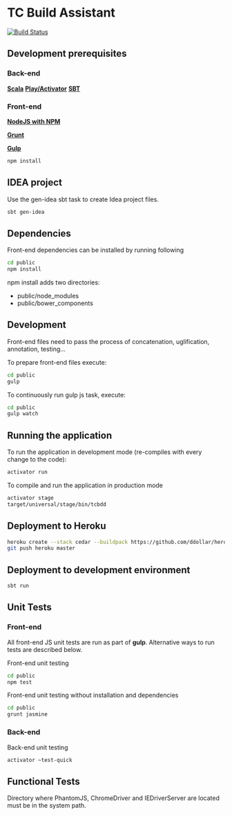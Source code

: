 TC Build Assistant
=====================================

[![Build Status](https://travis-ci.org/TechnologyConversations/TechnologyConversationsBdd.png?branch=master)](https://travis-ci.org/TechnologyConversations/TechnologyConversationsBdd)


Development prerequisites
-------------------------

### Back-end

**[Scala](http://www.scala-lang.org/download/)**
**[Play/Activator](http://www.playframework.com/download)**
**[SBT](http://www.scala-sbt.org/download.html)**

### Front-end

**[NodeJS with NPM](http://nodejs.org/)**

**[Grunt](http://gruntjs.com/)**

**[Gulp](http://gulpjs.com/)**

```bash
npm install
```


IDEA project
----------------------------

Use the gen-idea sbt task to create Idea project files.

```bash
sbt gen-idea
```


Dependencies
------------

Front-end dependencies can be installed by running following

```bash
cd public
npm install
```

npm install adds two directories:

* public/node_modules
* public/bower_components


Development
-----------

Front-end files need to pass the process of concatenation, uglification, annotation, testing...

To prepare front-end files execute:

```bash
cd public
gulp
```

To continuously run gulp js task, execute:

```bash
cd public
gulp watch
```


Running the application
-----------------------

To run the application in development mode (re-compiles with every change to the code):

```bash
activator run
```

To compile and run the application in production mode

```bash
activator stage
target/universal/stage/bin/tcbdd
```


Deployment to Heroku
--------------------

```bash
heroku create --stack cedar --buildpack https://github.com/ddollar/heroku-buildpack-multi.git
git push heroku master
```


Deployment to development environment
-------------------------------------

```bash
sbt run
```


Unit Tests
----------

### Front-end

All front-end JS unit tests are run as part of **gulp**.
Alternative ways to run tests are described below.

Front-end unit testing

```bash
cd public
npm test
```

Front-end unit testing without installation and dependencies

```bash
cd public
grunt jasmine
```


### Back-end

Back-end unit testing

```bash
activator ~test-quick
```


Functional Tests
----------------

Directory where PhantomJS, ChromeDriver and IEDriverServer are located must be in the system path.
